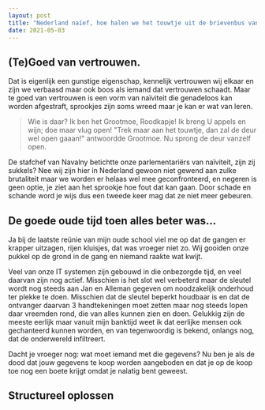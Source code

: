 ```yaml
---
layout: post
title: "Nederland naïef, hoe halen we het touwtje uit de brievenbus van onze IT"
date: 2021-05-03
---
```


## (Te)Goed van vertrouwen.

Dat is eigenlijk een gunstige eigenschap, kennelijk vertrouwen wij elkaar en zijn we verbaasd maar ook boos als iemand dat vertrouwen schaadt. Maar te goed van vertrouwen is een vorm van naïviteit die genadeloos kan worden afgestraft, sprookjes zijn soms wreed maar je kan er wat van leren.

>Wie is daar? Ik ben het Grootmoe, Roodkapje! Ik breng U appels en wijn; doe maar vlug open!  "Trek maar aan het touwtje, dan zal de deur wel open gaaan!" antwoordde Grootmoe. Nu sprong de deur vanzelf open.

De stafchef van Navalny betichtte onze parlementariërs van naïviteit, zijn zij sukkels? Nee wij zijn hier in Nederland gewoon niet gewend aan zulke brutaliteit maar we worden er helaas wel mee geconfronteerd, en negeren is geen optie, je ziet aan het sprookje hoe fout dat kan gaan. Door schade en schande word je wijs dus een tweede keer mag dat ze niet meer gebeuren.

## De goede oude tijd toen alles beter was...

  Ja bij de laatste reünie van mijn oude school viel me op dat de gangen er krapper uitzagen, rijen kluisjes, dat was vroeger niet zo. Wij gooiden onze pukkel op de grond in de gang en niemand raakte wat kwijt. 

  Veel van onze IT systemen zijn gebouwd in die onbezorgde tijd, en veel daarvan zijn nog actief. Misschien is het slot wel verbeterd maar de sleutel wordt nog steeds aan Jan en Alleman gegeven om noodzakelijk onderhoud ter plekke te doen. Misschien dat de sleutel beperkt houdbaar is en dat de ontvanger daarvan 3 handtekeningen moet zetten maar nog steeds lopen daar vreemden rond, die van alles kunnen zien en doen. Gelukkig zijn de meeste eerlijk maar vanuit mijn banktijd weet ik dat eerlijke mensen ook gechanteerd kunnen worden, en van tegenwoordig is bekend, onlangs nog, dat de onderwereld infiltreert. 

  Dacht je vroeger nog: wat moet iemand met die gegevens? Nu ben je als de dood dat jouw gegevens te koop worden aangeboden en dat je op de koop toe nog een boete krijgt omdat je nalatig bent geweest.

## Structureel oplossen
